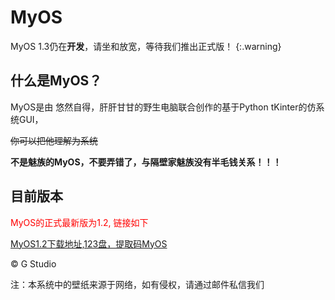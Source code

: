 # MyOS

MyOS 1.3仍在**开发**，请坐和放宽，等待我们推出正式版！ 
{:.warning}

## 什么是MyOS？  

MyOS是由 悠然自得，肝肝甘甘的野生电脑联合创作的基于Python tKinter的仿系统GUI，

~~你可以把他理解为系统~~  

**不是魅族的MyOS，不要弄错了，与隔壁家魅族没有半毛钱关系！！！** 

## 目前版本

<font color=red>MyOS的正式最新版为1.2, 链接如下</font>

[MyOS1.2下载地址,123盘，提取码MyOS](https://www.123pan.com/s/OEaiVv-TMZrv.html) 

© G Studio  

注：本系统中的壁纸来源于网络，如有侵权，请通过邮件私信我们
